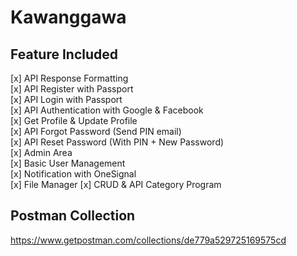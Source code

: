 # Kawanggawa

## Feature Included

[x] API Response Formatting  
[x] API Register with Passport   
[x] API Login with Passport  
[x] API Authentication with Google & Facebook  
[x] Get Profile & Update Profile  
[x] API Forgot Password (Send PIN email)  
[x] API Reset Password (With PIN + New Password)  
[x] Admin Area  
[x] Basic User Management  
[x] Notification with OneSignal  
[x] File Manager
[x] CRUD & API Category Program

## Postman Collection
https://www.getpostman.com/collections/de779a529725169575cd